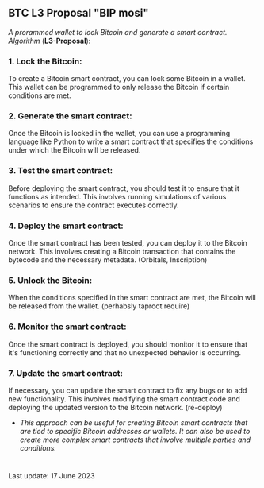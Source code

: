 ## BTC L3 Proposal "BIP mosi"
*A prorammed wallet to lock Bitcoin and generate a smart contract. Algorithm* (**L3-Proposal**):

### 1. Lock the Bitcoin: 
To create a Bitcoin smart contract, you can lock some Bitcoin in a wallet. This wallet can be programmed to only release the Bitcoin if certain conditions are met.

### 2. Generate the smart contract: 
Once the Bitcoin is locked in the wallet, you can use a programming language like Python to write a smart contract that specifies the conditions under which the Bitcoin will be released.

### 3. Test the smart contract: 
Before deploying the smart contract, you should test it to ensure that it functions as intended. This involves running simulations of various scenarios to ensure the contract executes correctly.

### 4. Deploy the smart contract: 
Once the smart contract has been tested, you can deploy it to the Bitcoin network. This involves creating a Bitcoin transaction that contains the bytecode and the necessary metadata. (Orbitals, Inscription)

### 5. Unlock the Bitcoin: 
When the conditions specified in the smart contract are met, the Bitcoin will be released from the wallet. (perhabsly taproot require)

### 6. Monitor the smart contract: 
Once the smart contract is deployed, you should monitor it to ensure that it's functioning correctly and that no unexpected behavior is occurring.

### 7. Update the smart contract: 
If necessary, you can update the smart contract to fix any bugs or to add new functionality. This involves modifying the smart contract code and deploying the updated version to the Bitcoin network. (re-deploy)

- *This approach can be useful for creating Bitcoin smart contracts that are tied to specific Bitcoin addresses or wallets. It can also be used to create more complex smart contracts that involve multiple parties and conditions.*

#

Last update: 17 June 2023
